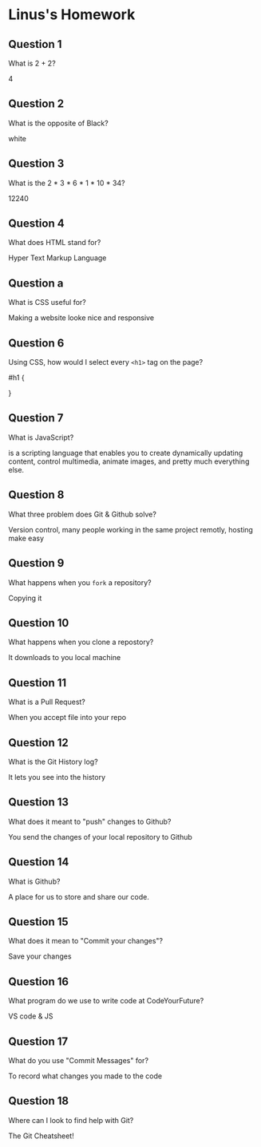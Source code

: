 # Linus's Homework

## Question 1

What is 2 + 2?

4

## Question 2

What is the opposite of Black?

white

## Question 3

What is the  2 * 3 * 6 * 1 * 10 * 34?

12240

## Question 4 

What does HTML stand for?

Hyper Text Markup Language

## Question a

What is CSS useful for?

Making a website looke nice and responsive

## Question 6

Using CSS, how would I select every `<h1>` tag on the page?


#h1 {

}


## Question 7

What is JavaScript?

is a scripting language that enables you to create dynamically updating content, control multimedia, animate images, and pretty much everything else.
## Question 8

What three problem does Git & Github solve?

Version control, many people working in the same project remotly, hosting make easy

## Question 9

What happens when you `fork` a repository?

Copying it

## Question 10 

What happens when you clone a repostory?

It downloads to you local machine

## Question 11

What is a Pull Request?

When you accept file into your repo

## Question 12

What is the Git History log?

It lets you see into the history

## Question 13

What does it meant to "push" changes to Github?

You send the changes of your local repository to Github

## Question 14

What is Github?

A place for us to store and share our code.

## Question 15

What does it mean to "Commit your changes"?

Save your changes

## Question 16

What program do we use to write code at CodeYourFuture?

VS code & JS

## Question 17

What do you use "Commit Messages" for?

To record what changes you made to the code

## Question 18

Where can I look to find help with Git?

The Git Cheatsheet!
